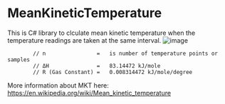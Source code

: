 # MeanKineticTemperature

This is C# library to clculate mean kinetic temperature when the temperature readings are taken at the same interval.
![image](https://user-images.githubusercontent.com/34837315/170740742-2993ff93-cf64-48b8-892c-82b144e0360e.png)

            // n                =   is number of temperature points or samples            
            // ΔH               =   83.14472 kJ/mole
            // R (Gas Constant) =   0.008314472 kJ/mole/degree


More information about MKT here:
https://en.wikipedia.org/wiki/Mean_kinetic_temperature
